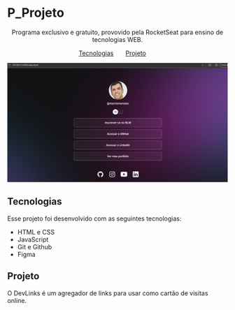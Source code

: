 # P_Projeto

<p align="center">
 Programa exclusivo e gratuito, provovido pela RocketSeat para ensino de tecnologias WEB. 
</p>

<p align="center">
<a href="#-tecnologias">Tecnologias</a>&nbsp;&nbsp;&nbsp;&nbsp;&nbsp;&nbsp;
<a href="#-projeto">Projeto</a>&nbsp;&nbsp;&nbsp;&nbsp;&nbsp;&nbsp;
</p>

<p align="Center">
<img alt="projeto DevLinks" src=".github/my-project.png" widht="100%">
</p>

## Tecnologias

Esse projeto foi desenvolvido com as seguintes tecnologias:

- HTML e CSS
- JavaScript
- Git e Github
- Figma

## Projeto

O DevLinks é um agregador de links para usar como cartão de visitas online.
